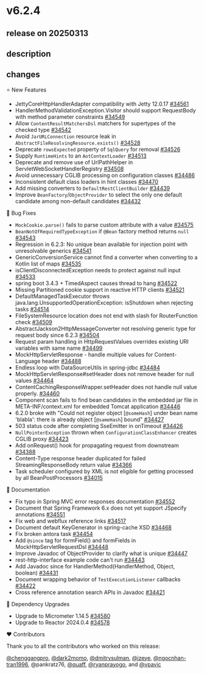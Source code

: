 # v6.2.4

## release on 20250313

## description

## changes

⭐ New Features

* JettyCoreHttpHandlerAdapter compatibility with Jetty 12.0.17 <a href="https://github.com/spring-projects/spring-framework/issues/34561" data-hovercard-type="issue" data-hovercard-url="/spring-projects/spring-framework/issues/34561/hovercard">#34561</a>
* HandlerMethodValidationException.Visitor should support RequestBody with method parameter constraints <a href="https://github.com/spring-projects/spring-framework/issues/34549" data-hovercard-type="issue" data-hovercard-url="/spring-projects/spring-framework/issues/34549/hovercard">#34549</a>
* Allow <code>ContentResultMatchersDsl</code> matchers for supertypes of the checked type <a href="https://github.com/spring-projects/spring-framework/pull/34542" data-hovercard-type="pull_request" data-hovercard-url="/spring-projects/spring-framework/pull/34542/hovercard">#34542</a>
* Avoid <code>JarURLConnection</code> resource leak in <code>AbstractFileResolvingResource.exists()</code> <a href="https://github.com/spring-projects/spring-framework/issues/34528" data-hovercard-type="issue" data-hovercard-url="/spring-projects/spring-framework/issues/34528/hovercard">#34528</a>
* Deprecate <code>rowsExpected</code> property of <code>SqlQuery</code> for removal <a href="https://github.com/spring-projects/spring-framework/pull/34526" data-hovercard-type="pull_request" data-hovercard-url="/spring-projects/spring-framework/pull/34526/hovercard">#34526</a>
* Supply <code>RuntimeHints</code> to an <code>AotContextLoader</code> <a href="https://github.com/spring-projects/spring-framework/issues/34513" data-hovercard-type="issue" data-hovercard-url="/spring-projects/spring-framework/issues/34513/hovercard">#34513</a>
* Deprecate and remove use of UrlPathHelper in ServletWebSocketHandlerRegistry <a href="https://github.com/spring-projects/spring-framework/issues/34508" data-hovercard-type="issue" data-hovercard-url="/spring-projects/spring-framework/issues/34508/hovercard">#34508</a>
* Avoid unnecessary CGLIB processing on configuration classes <a href="https://github.com/spring-projects/spring-framework/issues/34486" data-hovercard-type="issue" data-hovercard-url="/spring-projects/spring-framework/issues/34486/hovercard">#34486</a>
* Inconsistent default class loaders in hint classes <a href="https://github.com/spring-projects/spring-framework/issues/34470" data-hovercard-type="issue" data-hovercard-url="/spring-projects/spring-framework/issues/34470/hovercard">#34470</a>
* Add missing converters to <code>DefaultRestClientBuilder</code> <a href="https://github.com/spring-projects/spring-framework/issues/34439" data-hovercard-type="issue" data-hovercard-url="/spring-projects/spring-framework/issues/34439/hovercard">#34439</a>
* Improve <code>BeanFactory</code>/<code>ObjectProvider</code> to select the only one default candidate among non-default candidates <a href="https://github.com/spring-projects/spring-framework/issues/34432" data-hovercard-type="issue" data-hovercard-url="/spring-projects/spring-framework/issues/34432/hovercard">#34432</a>

🐞 Bug Fixes

* <code>MockCookie.parse()</code> fails to parse custom attribute with a value <a href="https://github.com/spring-projects/spring-framework/issues/34575" data-hovercard-type="issue" data-hovercard-url="/spring-projects/spring-framework/issues/34575/hovercard">#34575</a>
* <code>BeanNotOfRequiredTypeException</code> if <code>@Bean</code> factory method returns <code>null</code> <a href="https://github.com/spring-projects/spring-framework/issues/34543" data-hovercard-type="issue" data-hovercard-url="/spring-projects/spring-framework/issues/34543/hovercard">#34543</a>
* Regression in 6.2.3: No unique bean available for injection point with unresolvable generics <a href="https://github.com/spring-projects/spring-framework/issues/34541" data-hovercard-type="issue" data-hovercard-url="/spring-projects/spring-framework/issues/34541/hovercard">#34541</a>
* GenericConversionService cannot find a converter when converting to a Kotlin list of maps <a href="https://github.com/spring-projects/spring-framework/issues/34535" data-hovercard-type="issue" data-hovercard-url="/spring-projects/spring-framework/issues/34535/hovercard">#34535</a>
* isClientDisconnectedException needs to protect against null input <a href="https://github.com/spring-projects/spring-framework/issues/34533" data-hovercard-type="issue" data-hovercard-url="/spring-projects/spring-framework/issues/34533/hovercard">#34533</a>
* spring boot 3.4.3 + TimedAspect causes thread to hang <a href="https://github.com/spring-projects/spring-framework/issues/34522" data-hovercard-type="issue" data-hovercard-url="/spring-projects/spring-framework/issues/34522/hovercard">#34522</a>
* Missing Partitioned cookie support in reactive HTTP clients <a href="https://github.com/spring-projects/spring-framework/pull/34521" data-hovercard-type="pull_request" data-hovercard-url="/spring-projects/spring-framework/pull/34521/hovercard">#34521</a>
* DefaultManagedTaskExecutor throws java.lang.UnsupportedOperationException: isShutdown when rejecting tasks <a href="https://github.com/spring-projects/spring-framework/issues/34514" data-hovercard-type="issue" data-hovercard-url="/spring-projects/spring-framework/issues/34514/hovercard">#34514</a>
* FileSystemResource location does not end with slash for RouterFunction check <a href="https://github.com/spring-projects/spring-framework/issues/34509" data-hovercard-type="issue" data-hovercard-url="/spring-projects/spring-framework/issues/34509/hovercard">#34509</a>
* AbstractJackson2HttpMessageConverter not resolving generic type for request body since 6.2.3 <a href="https://github.com/spring-projects/spring-framework/issues/34504" data-hovercard-type="issue" data-hovercard-url="/spring-projects/spring-framework/issues/34504/hovercard">#34504</a>
* Request param handling in HttpRequestValues overrides existing URI variables with same name <a href="https://github.com/spring-projects/spring-framework/issues/34499" data-hovercard-type="issue" data-hovercard-url="/spring-projects/spring-framework/issues/34499/hovercard">#34499</a>
* MockHttpServletResponse - handle multiple values for Content-Language header <a href="https://github.com/spring-projects/spring-framework/issues/34488" data-hovercard-type="issue" data-hovercard-url="/spring-projects/spring-framework/issues/34488/hovercard">#34488</a>
* Endless loop with DataSourceUtils in spring-jdbc <a href="https://github.com/spring-projects/spring-framework/issues/34484" data-hovercard-type="issue" data-hovercard-url="/spring-projects/spring-framework/issues/34484/hovercard">#34484</a>
* MockHttpServletResponse#setHeader does not remove header for null values <a href="https://github.com/spring-projects/spring-framework/issues/34464" data-hovercard-type="issue" data-hovercard-url="/spring-projects/spring-framework/issues/34464/hovercard">#34464</a>
* ContentCachingResponseWrapper.setHeader does not handle null value properly. <a href="https://github.com/spring-projects/spring-framework/issues/34460" data-hovercard-type="issue" data-hovercard-url="/spring-projects/spring-framework/issues/34460/hovercard">#34460</a>
* Component scan fails to find bean candidates in the embedded jar file in META-INF/context.xml for embedded Tomcat application <a href="https://github.com/spring-projects/spring-framework/issues/34446" data-hovercard-type="issue" data-hovercard-url="/spring-projects/spring-framework/issues/34446/hovercard">#34446</a>
* 6.2.0 broke with "Could not register object [<code>@someHash</code>] under bean name 'blabla': there is already object [<code>@sameHash</code>] bound" <a href="https://github.com/spring-projects/spring-framework/issues/34427" data-hovercard-type="issue" data-hovercard-url="/spring-projects/spring-framework/issues/34427/hovercard">#34427</a>
* 503 status code after completing SseEmitter in onTimeout <a href="https://github.com/spring-projects/spring-framework/issues/34426" data-hovercard-type="issue" data-hovercard-url="/spring-projects/spring-framework/issues/34426/hovercard">#34426</a>
* <code>NullPointerException</code> thrown when <code>ConfigurationClassEnhancer</code> creates CGLIB proxy <a href="https://github.com/spring-projects/spring-framework/issues/34423" data-hovercard-type="issue" data-hovercard-url="/spring-projects/spring-framework/issues/34423/hovercard">#34423</a>
* Add onRequest() hook for propagating request from downstream <a href="https://github.com/spring-projects/spring-framework/pull/34388" data-hovercard-type="pull_request" data-hovercard-url="/spring-projects/spring-framework/pull/34388/hovercard">#34388</a>
* Content-Type response header duplicated for failed StreamingResponseBody return value <a href="https://github.com/spring-projects/spring-framework/issues/34366" data-hovercard-type="issue" data-hovercard-url="/spring-projects/spring-framework/issues/34366/hovercard">#34366</a>
* Task scheduler configured by XML is not eligible for getting processed by all BeanPostProcessors <a href="https://github.com/spring-projects/spring-framework/issues/34015" data-hovercard-type="issue" data-hovercard-url="/spring-projects/spring-framework/issues/34015/hovercard">#34015</a>

📔 Documentation

* Fix typo in Spring MVC error responses documentation <a href="https://github.com/spring-projects/spring-framework/pull/34552" data-hovercard-type="pull_request" data-hovercard-url="/spring-projects/spring-framework/pull/34552/hovercard">#34552</a>
* Document that Spring Framework 6.x does not yet support JSpecify annotations <a href="https://github.com/spring-projects/spring-framework/issues/34551" data-hovercard-type="issue" data-hovercard-url="/spring-projects/spring-framework/issues/34551/hovercard">#34551</a>
* Fix web and webflux reference links <a href="https://github.com/spring-projects/spring-framework/pull/34517" data-hovercard-type="pull_request" data-hovercard-url="/spring-projects/spring-framework/pull/34517/hovercard">#34517</a>
* Document default KeyGenerator in spring-cache XSD <a href="https://github.com/spring-projects/spring-framework/pull/34468" data-hovercard-type="pull_request" data-hovercard-url="/spring-projects/spring-framework/pull/34468/hovercard">#34468</a>
* Fix broken antora task <a href="https://github.com/spring-projects/spring-framework/issues/34454" data-hovercard-type="issue" data-hovercard-url="/spring-projects/spring-framework/issues/34454/hovercard">#34454</a>
* Add <code>@since</code> tag for formField() and formFields in MockHttpServletRequestDsl <a href="https://github.com/spring-projects/spring-framework/pull/34448" data-hovercard-type="pull_request" data-hovercard-url="/spring-projects/spring-framework/pull/34448/hovercard">#34448</a>
* Improve Javadoc of ObjectProvider to clarify what is unique <a href="https://github.com/spring-projects/spring-framework/pull/34447" data-hovercard-type="pull_request" data-hovercard-url="/spring-projects/spring-framework/pull/34447/hovercard">#34447</a>
* rest-http-interface example code can't run <a href="https://github.com/spring-projects/spring-framework/issues/34443" data-hovercard-type="issue" data-hovercard-url="/spring-projects/spring-framework/issues/34443/hovercard">#34443</a>
* Add Javadoc since for HandlerMethod(HandlerMethod, Object, boolean) <a href="https://github.com/spring-projects/spring-framework/pull/34431" data-hovercard-type="pull_request" data-hovercard-url="/spring-projects/spring-framework/pull/34431/hovercard">#34431</a>
* Document wrapping behavior of <code>TestExecutionListener</code> callbacks <a href="https://github.com/spring-projects/spring-framework/issues/34422" data-hovercard-type="issue" data-hovercard-url="/spring-projects/spring-framework/issues/34422/hovercard">#34422</a>
* Cross reference annotation search APIs in Javadoc <a href="https://github.com/spring-projects/spring-framework/issues/34421" data-hovercard-type="issue" data-hovercard-url="/spring-projects/spring-framework/issues/34421/hovercard">#34421</a>

🔨 Dependency Upgrades

* Upgrade to Micrometer 1.14.5 <a href="https://github.com/spring-projects/spring-framework/issues/34580" data-hovercard-type="issue" data-hovercard-url="/spring-projects/spring-framework/issues/34580/hovercard">#34580</a>
* Upgrade to Reactor 2024.0.4 <a href="https://github.com/spring-projects/spring-framework/issues/34578" data-hovercard-type="issue" data-hovercard-url="/spring-projects/spring-framework/issues/34578/hovercard">#34578</a>

❤️ Contributors

Thank you to all the contributors who worked on this release:

<a class="user-mention notranslate" data-hovercard-type="user" data-hovercard-url="/users/chenggangpro/hovercard" data-octo-click="hovercard-link-click" data-octo-dimensions="link_type:self" href="https://github.com/chenggangpro">@chenggangpro</a>, <a class="user-mention notranslate" data-hovercard-type="user" data-hovercard-url="/users/dark2momo/hovercard" data-octo-click="hovercard-link-click" data-octo-dimensions="link_type:self" href="https://github.com/dark2momo">@dark2momo</a>, <a class="user-mention notranslate" data-hovercard-type="user" data-hovercard-url="/users/dmitrysulman/hovercard" data-octo-click="hovercard-link-click" data-octo-dimensions="link_type:self" href="https://github.com/dmitrysulman">@dmitrysulman</a>, <a class="user-mention notranslate" data-hovercard-type="user" data-hovercard-url="/users/izeye/hovercard" data-octo-click="hovercard-link-click" data-octo-dimensions="link_type:self" href="https://github.com/izeye">@izeye</a>, <a class="user-mention notranslate" data-hovercard-type="user" data-hovercard-url="/users/ngocnhan-tran1996/hovercard" data-octo-click="hovercard-link-click" data-octo-dimensions="link_type:self" href="https://github.com/ngocnhan-tran1996">@ngocnhan-tran1996</a>, @pankratz76, <a class="user-mention notranslate" data-hovercard-type="user" data-hovercard-url="/users/quaff/hovercard" data-octo-click="hovercard-link-click" data-octo-dimensions="link_type:self" href="https://github.com/quaff">@quaff</a>, <a class="user-mention notranslate" data-hovercard-type="user" data-hovercard-url="/users/ryanprayogo/hovercard" data-octo-click="hovercard-link-click" data-octo-dimensions="link_type:self" href="https://github.com/ryanprayogo">@ryanprayogo</a>, and <a class="user-mention notranslate" data-hovercard-type="user" data-hovercard-url="/users/vpavic/hovercard" data-octo-click="hovercard-link-click" data-octo-dimensions="link_type:self" href="https://github.com/vpavic">@vpavic</a>

